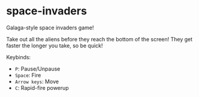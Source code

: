 # space-invaders
Galaga-style space invaders game!

Take out all the aliens before they reach the bottom of the screen! They get faster the longer you take, so be quick!

Keybinds:
- `P`: Pause/Unpause
- `Space`: Fire
- `Arrow keys`: Move
- `C`: Rapid-fire powerup